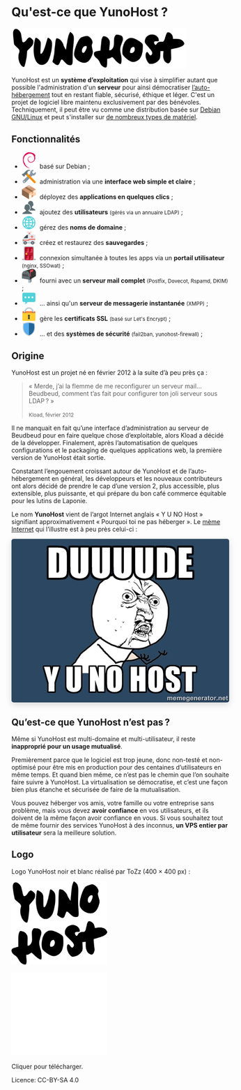 # Qu'est-ce que YunoHost ?

<img src="/images/YunoHost_logo_vertical.png" width=400>

YunoHost est un **système d’exploitation** qui vise à simplifier autant que possible l'administration d'un **serveur** pour ainsi démocratiser [l’auto-hébergement](/selfhosting) tout en restant fiable, sécurisé, éthique et léger. C'est un projet de logiciel libre maintenu exclusivement par des bénévoles. Techniquement, il peut être vu comme une distribution basée sur [Debian GNU/Linux](https://debian.org) et peut s'installer sur [de nombreux types de matériel](/install).

## Fonctionnalités

- <img src="/images/icon-debian.png" width=32 style="margin-right:5px"> basé sur Debian ;
- <img src="/images/icon-tools.png" width=32 style="margin-right:5px"> administration via une **interface web simple et claire** ;
- <img src="/images/icon-package.png" width=32 style="margin-right:5px"> déployez des **applications en quelques clics** ;
- <img src="/images/icon-users.png" width=32 style="margin-right:5px"> ajoutez des **utilisateurs** <small>(gérés via un annuaire LDAP)</small> ;
- <img src="/images/icon-globe.png" width=32 style="margin-right:5px"> gérez des **noms de domaine** ;
- <img src="/images/icon-medic.png" width=32 style="margin-right:5px"> créez et restaurez des **sauvegardes** ;
- <img src="/images/icon-door.png" width=32 style="margin-right:5px"> connexion simultanée à toutes les apps via un **portail utilisateur** <small>(nginx, SSOwat)</small> ;
- <img src="/images/icon-mail.png" width=32 style="margin-right:5px"> fourni avec un **serveur mail complet** <small>(Postfix, Dovecot, Rspamd, DKIM)</small> ;
- <img src="/images/icon-messaging.png" width=32 style="margin-right:5px"> ... ainsi qu'un **serveur de messagerie instantanée** <small>(XMPP)</small> ;
- <img src="/images/icon-lock.png" width=32 style="margin-right:5px"> gère les **certificats SSL** <small>(basé sur Let's Encrypt)</small> ;
- <img src="/images/icon-shield.png" width=32 style="margin-right:5px"> … et des **systèmes de sécurité** <small>(fail2ban, yunohost-firewall)</small> ;

## Origine

YunoHost est un projet né en février 2012 à la suite d’à peu près ça :

 <blockquote><p>« Merde, j’ai la flemme de me reconfigurer un serveur mail... Beudbeud, comment t’as fait pour configurer ton joli serveur sous LDAP ? »</p>
<small>Kload, février 2012</small></blockquote>

Il ne manquait en fait qu’une interface d’administration au serveur de Beudbeud pour en faire quelque chose d’exploitable, alors Kload a décidé de la développer. Finalement, après l’automatisation de quelques configurations et le packaging de quelques applications web, la première version de YunoHost était sortie.

Constatant l’engouement croissant autour de YunoHost et de l’auto-hébergement en général, les développeurs et les nouveaux contributeurs ont alors décidé de prendre le cap d’une version 2, plus accessible, plus extensible, plus puissante, et qui prépare du bon café commerce équitable pour les lutins de Laponie.

Le nom **YunoHost** vient de l’argot Internet anglais « Y U NO Host » signifiant approximativement « Pourquoi toi ne pas héberger ». Le [mème Internet](http://fr.wikipedia.org/wiki/M%C3%A8me_Internet) qui l’illustre est à peu près celui-ci :
<div class="text-center"><img style="border-radius: 5px; box-shadow: 0 5px 15px rgba(0,0,0,0.15);" src="/images/dude_yunohost.jpg"></div>

## Qu’est-ce que YunoHost n’est pas ?

Même si YunoHost est multi-domaine et multi-utilisateur, il reste **inapproprié pour un usage mutualisé**.

Premièrement parce que le logiciel est trop jeune, donc non-testé et non-optimisé pour être mis en production pour des centaines d’utilisateurs en même temps. Et quand bien même, ce n’est pas le chemin que l’on souhaite faire suivre à YunoHost. La virtualisation se démocratise, et c’est une façon bien plus étanche et sécurisée de faire de la mutualisation.

Vous pouvez héberger vos amis, votre famille ou votre entreprise sans problème, mais vous devez **avoir confiance** en vos utilisateurs, et ils doivent de la même façon avoir confiance en vous. Si vous souhaitez tout de même fournir des services YunoHost à des inconnus, **un VPS entier par utilisateur** sera la meilleure solution.

## Logo

Logo YunoHost noir et blanc réalisé par ToZz (400 × 400 px) :

<a href="/images/ynh_logo_black_300dpi.png"><img src="/images/ynh_logo_black_300dpi.png" width=220></a>

<a href="/images/ynh_logo_white_300dpi.png"><img src="/images/ynh_logo_white_300dpi.png" width=220></a>

Cliquer pour télécharger.

Licence: CC-BY-SA 4.0
